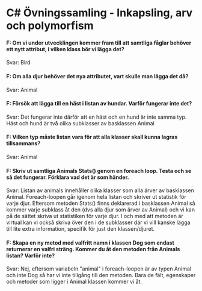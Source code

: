 # C# Övningssamling - Inkapsling, arv och polymorfism

#### F: Om vi under utvecklingen kommer fram till att samtliga fåglar behöver ett nytt attribut, i vilken klass bör vi lägga det?
Svar: Bird

#### F: Om alla djur behöver det nya attributet, vart skulle man lägga det då?
Svar: Animal

#### F: Försök att lägga till en häst i listan av hundar. Varför fungerar inte det?
Svar: Det fungerar inte därför att en häst och en hund är inte samma typ. Häst och hund är två olika subklasser av basklassen Animal

#### F: Vilken typ måste listan vara för att alla klasser skall kunna lagras tillsammans?
Svar: Animal

#### F: Skriv ut samtliga Animals Stats() genom en foreach loop. Testa och se så det fungerar. Förklara vad det är som händer.
Svar: Listan av animals innehåller olika klasser som alla ärver av basklassen Animal. Foreach-loopen går igenom hela listan och skriver ut statistik för varje djur. 
Eftersom metoden Stats() finns deklarerad i basklassen Animal så kommer varje subklass åt den (dvs alla djur som ärver av Animal) och vi kan på de sättet skriva ut statistiken för varje djur. 
I och med att metoden är virtual kan vi också skriva över den i de subklasser där vi vill kanske lägga till lite extra information, specifik för just den klassen/djuret.

#### F: Skapa en ny metod med valfritt namn i klassen Dog som endast returnerar en valfri sträng. Kommer du åt den metoden från Animals listan? Varför inte?
Svar: Nej, eftersom variabeln "animal" i foreach-loopen är av typen Animal och inte Dog så har vi inte tillgång till den metoden.
Bara de fält, egenskaper och metoder som ligger i Animal klassen kommer vi åt.
